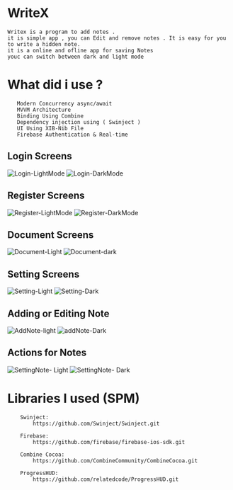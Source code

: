 # WriteX
    
    Writex is a program to add notes .
    it is simple app , you can Edit and remove notes . It is easy for you to write a hidden note. 
    it is a online and ofline app for saving Notes
    youc can switch between dark and light mode



# What did i use ? 

       
       Modern Concurrency async/await
       MVVM Architecture 
       Binding Using Combine
       Dependency injection using ( Swinject )
       UI Using XIB-Nib File 
       Firebase Authentication & Real-time


## Login Screens 


   ![Login-LightMode](https://user-images.githubusercontent.com/76500072/177010056-9e49b555-c8ab-4e05-b043-f500aa33d730.png)         ![Login-DarkMode](https://user-images.githubusercontent.com/76500072/177010059-f5cf452c-02aa-4242-af27-8f0674d26cf7.png)

## Register Screens


   ![Register-LightMode](https://user-images.githubusercontent.com/76500072/177010144-a87fab2a-b6c8-465b-89ce-88903549fb0e.png)    ![Register-DarkMode](https://user-images.githubusercontent.com/76500072/177010143-dfcc5351-16c9-41a0-a335-822c6ff0a018.png)
    
    
## Document Screens

    
   ![Document-Light](https://user-images.githubusercontent.com/76500072/177010162-955183c5-28ea-448d-8fd3-46bdbf857e81.png)    ![Document-dark](https://user-images.githubusercontent.com/76500072/177010165-8d78c997-bd1a-499a-a43b-7e96926d17c3.png)




## Setting Screens

   ![Setting-Light](https://user-images.githubusercontent.com/76500072/177010188-2582c86c-c74f-4d2d-9b11-157a57564cec.png) ![Setting-Dark](https://user-images.githubusercontent.com/76500072/177010190-3c53180d-16f7-4b69-b629-7750bfe6d162.png)




## Adding or Editing Note

   ![AddNote-light](https://user-images.githubusercontent.com/76500072/177010229-8fb8da02-d57b-4be2-bb1e-4e3f1e7c8f76.png)  ![addNote-Dark](https://user-images.githubusercontent.com/76500072/177010226-f76c0282-6784-4650-b141-557be5735b85.png)


## Actions for Notes

   ![SettingNote- Light](https://user-images.githubusercontent.com/76500072/177010310-e071c10d-0932-4172-b85c-8f32004e8cac.png)  ![SettingNote- Dark](https://user-images.githubusercontent.com/76500072/177010309-a5771105-98c9-4917-82f7-87eea4eda980.png)




# Libraries I used (SPM)
        
        
        Swinject: 
            https://github.com/Swinject/Swinject.git
            
        Firebase: 
            https://github.com/firebase/firebase-ios-sdk.git
            
        Combine Cocoa:
            https://github.com/CombineCommunity/CombineCocoa.git
        
        ProgressHUD:
            https://github.com/relatedcode/ProgressHUD.git

        









